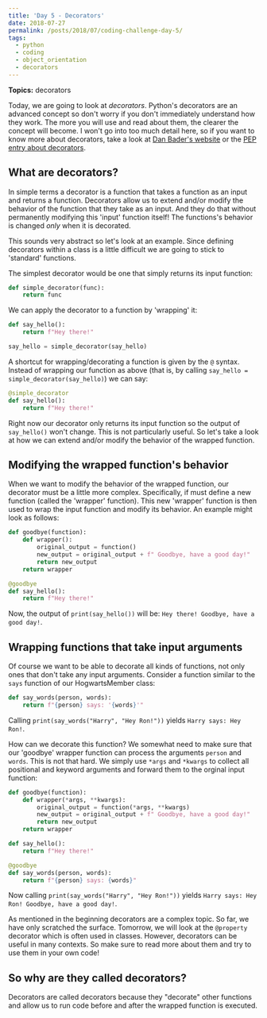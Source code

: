 ```yaml
---
title: 'Day 5 - Decorators'
date: 2018-07-27
permalink: /posts/2018/07/coding-challenge-day-5/
tags:
  - python
  - coding
  - object_orientation
  - decorators
---
```


**Topics:** decorators

Today, we are going to look at *decorators*. Python's decorators are an advanced concept so don't worry if you don't immediately understand how they work. The more you will use and read about them, the clearer the concept will become. I won't go into too much detail here, so if you want to know more about decorators, take a look at [Dan Bader's website](https://dbader.org/blog/python-decorators) or the [PEP entry about decorators](https://www.python.org/dev/peps/pep-0318/#on-the-name-decorator).   
   
## What are decorators?
In simple terms a decorator is a function that takes a function as an input and returns a function. Decorators allow us to extend and/or modify the behavior of the function that they take as an input. And they do that without permanently modifying this 'input' function itself! The functions's behavior is changed *only* when it is decorated.  

  
This sounds very abstract so let's look at an example. Since defining decorators within a class is a little difficult we are going to stick to 'standard' functions.

The simplest decorator would be one that simply returns its input function:   
```python
def simple_decorator(func):
    return func
```

We can apply the decorator to a function by 'wrapping' it:   
```python
def say_hello():
    return f"Hey there!"

say_hello = simple_decorator(say_hello)
```

A shortcut for wrapping/decorating a function is given by the ```@``` syntax. Instead of wrapping our function as above (that is, by calling ```say_hello = simple_decorator(say_hello)```) we can say:

```python
@simple_decorator
def say_hello():
    return f"Hey there!"
```

Right now our decorator only returns its input function so the output of ```say_hello()``` won't change. This is not particularly useful. So let's take a look at how we can extend and/or modify the behavior of the wrapped function.

## Modifying the wrapped function's behavior

When we want to modify the behavior of the wrapped function, our decorator must be a little more complex. Specifically, if must define a new function (called the 'wrapper' function). This new 'wrapper' function is then used to wrap the input function and modify its behavior. An example might look as follows:

```python
def goodbye(function):
    def wrapper():
        original_output = function()
        new_output = original_output + f" Goodbye, have a good day!"
        return new_output
    return wrapper

@goodbye
def say_hello():
    return f"Hey there!"
```

Now, the output of ```print(say_hello())``` will be: ```Hey there! Goodbye, have a good day!```.

## Wrapping functions that take input arguments

Of course we want to be able to decorate all kinds of functions, not only ones that don't take any input arguments. Consider a function similar to the ```says``` function of our HogwartsMember class:  

```python
def say_words(person, words):
    return f"{person} says: '{words}'"

```

Calling ```print(say_words("Harry", "Hey Ron!"))``` yields ```Harry says: Hey Ron!```.   
   
How can we decorate this function? We somewhat need to make sure that our 'goodbye' wrapper function can process the arguments ```person``` and ```words```. This is not that hard. We simply use ```*args``` and ```*kwargs``` to collect all positional and keyword arguments and forward them to the orginal input function:

```python
def goodbye(function):
    def wrapper(*args, **kwargs):
        original_output = function(*args, **kwargs)
        new_output = original_output + f" Goodbye, have a good day!"
        return new_output
    return wrapper

def say_hello():
    return f"Hey there!"

@goodbye
def say_words(person, words):
    return f"{person} says: {words}"
```

Now calling ```print(say_words("Harry", "Hey Ron!"))``` yields ```Harry says: Hey Ron! Goodbye, have a good day!```.   
   
As mentioned in the beginning decorators are a complex topic. So far, we have only scratched the surface. Tomorrow, we will look at the ```@property``` decorator which is often used in classes. However, decorators can be useful in many contexts. So make sure to read more about them and try to use them in your own code!   

## So why are they called decorators?

Decorators are called decorators because they "decorate" other functions and allow us to run code before and after the wrapped function is executed.


